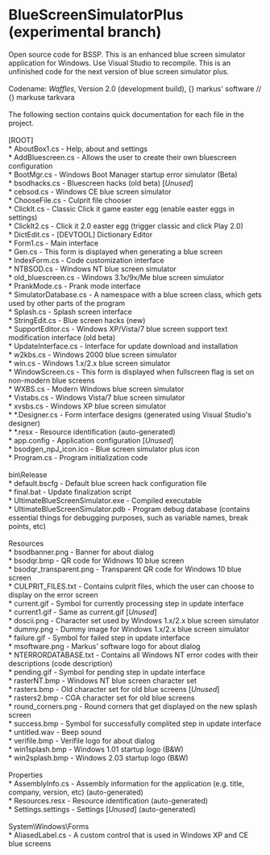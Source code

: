 # BlueScreenSimulatorPlus (experimental branch)
Open source code for BSSP. This is an enhanced blue screen simulator application for Windows. Use Visual Studio to recompile.
This is an unfinished code for the next version of blue screen simulator plus.<br/>
<br/>
Codename: *Waffles*, Version 2.0 (development build), {} markus' software // {} markuse tarkvara<br/>
<br/>
The following section contains quick documentation for each file in the project.<br/>
<br/>
[ROOT]<br/>
	* AboutBox1.cs                     - Help, about and settings<br/>
	* AddBluescreen.cs                 - Allows the user to create their own bluescreen configuration<br/>
	* BootMgr.cs                       - Windows Boot Manager startup error simulator (Beta)<br/>
	* bsodhacks.cs                     - Bluescreen hacks (old beta) [*Unused*]<br/>
	* cebsod.cs                        - Windows CE blue screen simulator<br/>
	* ChooseFile.cs                    - Culprit file chooser<br/>
	* ClickIt.cs                       - Classic Click it game easter egg (enable easter eggs in settings)<br/>
	* ClickIt2.cs                      - Click it 2.0 easter egg (trigger classic and click Play 2.0)<br/>
	* DictEdit.cs                      - [DEVTOOL] Dictionary Editor<br/>
	* Form1.cs                         - Main interface<br/>
	* Gen.cs                           - This form is displayed when generating a blue screen<br/>
	* IndexForm.cs                     - Code customization interface<br/>
	* NTBSOD.cs                        - Windows NT blue screen simulator<br/>
	* old_bluescreen.cs                - Windows 3.1x/9x/Me blue screen simulator<br/>
	* PrankMode.cs                     - Prank mode interface<br/>
	* SimulatorDatabase.cs             - A namespace with a blue screen class, which gets used by other parts of the program<br/>
	* Splash.cs                        - Splash screen interface<br/>
	* StringEdit.cs                    - Blue screen hacks (new)<br/>
	* SupportEditor.cs                 - Windows XP/Vista/7 blue screen support text modification interface (old beta)<br/>
	* UpdateInterface.cs               - Interface for update download and installation<br/>
	* w2kbs.cs                         - Windows 2000 blue screen simulator<br/>
	* win.cs                           - Windows 1.x/2.x blue screen simulator<br/>
	* WindowScreen.cs                  - This form is displayed when fullscreen flag is set on non-modern blue screens<br/>
	* WXBS.cs                          - Modern Windows blue screen simulator<br/>
	* Vistabs.cs                       - Windows Vista/7 blue screen simulator<br/>
	* xvsbs.cs                         - Windows XP blue screen simulator<br/>
	* *.Designer.cs                    - Form interface designs (generated using Visual Studio's designer)<br/>
	* *.resx                           - Resource identification (auto-generated)<br/>
	* app.config                       - Application configuration [*Unused*]<br/>
	* bsodgen_npJ_icon.ico             - Blue screen simulator plus icon<br/>
	* Program.cs                       - Program initialization code<br/>
	<br/>
bin\Release<br/>
	* default.bscfg                    - Default blue screen hack configuration file<br/>
	* final.bat                        - Update finalization script<br/>
	* UltimateBlueScreenSimulator.exe  - Compiled executable<br/>
	* UltimateBlueScreenSimulator.pdb  - Program debug database (contains essential things for debugging purposes, such as variable names, break points, etc)<br/>
	<br/>
 Resources<br/>
	 * bsodbanner.png                   - Banner for about dialog<br/>
	 * bsodqr.bmp                       - QR code for Widnows 10 blue screen<br/>
	 * bsodqr_transparent.png           - Transparent QR code for Windows 10 blue screen<br/>
	 * CULPRIT_FILES.txt                - Contains culprit files, which the user can choose to display on the error screen<br/>
	 * current.gif                      - Symbol for currently processing step in update interface<br/>
	 * current1.gif                     - Same as current.gif [*Unused*]<br/>
	 * doscii.png                       - Character set used by Windows 1.x/2.x blue screen simulator<br/>
	 * dummy.png                        - Dummy image for Windows 1.x/2.x blue screen simulator<br/>
	 * failure.gif                      - Symbol for failed step in update interface<br/>
	 * msoftware.png                    - Markus' software logo for about dialog<br/>
	 * NTERRORDATABASE.txt              - Contains all Windows NT error codes with their descriptions (code   description)<br/>
	 * pending.gif                      - Symbol for pending step in update interface<br/>
	 * rasterNT.bmp                     - Windows NT blue screen character set<br/>
	 * rasters.bmp                      - Old character set for old blue screens [*Unused*]<br/>
	 * rasters2.bmp                     - CGA character set for old blue screens<br/>
	 * round_corners.png                - Round corners that get displayed on the new splash screen<br/>
	 * success.bmp                      - Symbol for successfully complited step in update interface<br/>
	 * untitled.wav                     - Beep sound<br/>
	 * verifile.bmp                     - Verifile logo for about dialog<br/>
	 * win1splash.bmp                   - Windows 1.01 startup logo (B&W)<br/>
	 * win2splash.bmp                   - Windows 2.03 startup logo (B&W)<br/>
 <br/>
 Properties<br/>
	 * AssemblyInfo.cs                  - Assembly information for the application (e.g. title, company, version, etc) (auto-generated)<br/>
	 * Resources.resx                   - Resource identification (auto-generated)<br/>
	 * Settings.settings                - Settings [*Unused*] (auto-generated)<br/>
	 <br/>
System\Windows\Forms<br/>
	 * AliasedLabel.cs                  - A custom control that is used in Windows XP and CE blue screens<br/>
<br/>